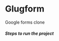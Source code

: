# Glugform
Google forms clone

<span class="label bg-primary"><h5><strong>Steps to run the project</strong><h5></span>
